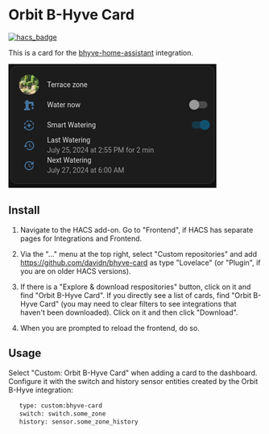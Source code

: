 # Orbit B-Hyve Card

[![hacs_badge](https://img.shields.io/badge/HACS-Custom-41BDF5.svg?style=for-the-badge)](https://github.com/hacs/integration)

This is a card for the [bhyve-home-assistant](https://github.com/sebr/bhyve-home-assistant) integration.

![Screenshot of Orbit B-Hyve Card](screenshot.png)

## Install

1. Navigate to the HACS add-on. Go to "Frontend", if HACS has separate pages for Integrations and Frontend.

2. Via the "..." menu at the top right, select "Custom repositories" and add https://github.com/davidn/bhyve-card as type "Lovelace" (or "Plugin", if you are on older HACS versions).

3. If there is a "Explore & download respositories" button, click on it and find "Orbit B-Hyve Card". If you directly see a list of cards, find "Orbit B-Hyve Card" (you may need to clear filters to see integrations that haven't been downloaded). Click on it and then click "Download".

4. When you are prompted to reload the frontend, do so.

## Usage

Select "Custom: Orbit B-Hyve Card" when adding a card to the dashboard. Configure it with the switch and history sensor entities created by the Orbit B-Hyve integration:

```
   type: custom:bhyve-card
   switch: switch.some_zone
   history: sensor.some_zone_history
```
